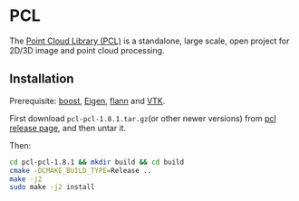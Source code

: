 # PCL
The [Point Cloud Library (PCL)](https://github.com/PointCloudLibrary/pcl) is a standalone, large scale, open project for 2D/3D image and point cloud processing.

## Installation
Prerequisite: [boost](https://github.com/keineahnung2345/cpp-code-snippets/blob/master/boost/README.md), [Eigen](https://github.com/keineahnung2345/cpp-code-snippets/blob/master/Eigen/README.md), [flann](https://github.com/keineahnung2345/cpp-code-snippets/blob/master/flann/README.md) and [VTK](https://github.com/keineahnung2345/linux-commands/blob/master/Linux%20packages.md#vtk).

First download `pcl-pcl-1.8.1.tar.gz`(or other newer versions) from [pcl release page](https://github.com/PointCloudLibrary/pcl/releases), and then untar it.

Then:
```sh
cd pcl-pcl-1.8.1 && mkdir build && cd build
cmake -DCMAKE_BUILD_TYPE=Release ..
make -j2
sudo make -j2 install
```
